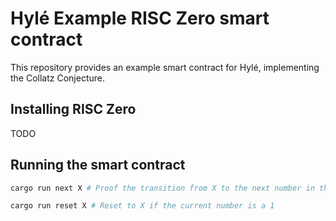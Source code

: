 # Hylé Example RISC Zero smart contract

This repository provides an example smart contract for Hylé, implementing the Collatz Conjecture.

## Installing RISC Zero

TODO


## Running the smart contract

```bash
cargo run next X # Proof the transition from X to the next number in the collatz conjecture
```

```bash
cargo run reset X # Reset to X if the current number is a 1
```

